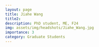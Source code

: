 ```yaml
---
layout: page
title: Jiahe Wang
title2:  
description: PhD student, ME, F24
img: assets/img/headshots/Jiahe_Wang.jpg
importance: 3
category: Graduate Students
---
```




